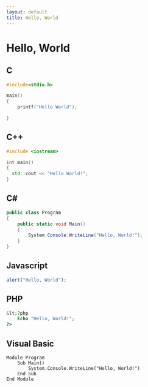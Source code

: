 ```yaml
---
layout: default
title: Hello, World
---
```

# Hello, World #

## C ##

```c
#include<stdio.h>

main()
{
    printf("Hello World");

}
```


## C++ ##

```c++
#include <iostream>

int main()
{
  std::cout << "Hello World!";
}
```


## C# ##

```csharp
public class Program
{
	public static void Main()
	{
		System.Console.WriteLine("Hello, World!");
	}
}
```

## Javascript ##

```javascript
alert("Hello, World");
```

## PHP ##

```php
&lt;?php
	Echo "Hello, World!";
?>
```

## Visual Basic ##

```
Module Program
	Sub Main()
		System.Console.WriteLine("Hello, World!")
	End Sub 
End Module
```
